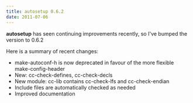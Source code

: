 ```yaml
---
title: autosetup 0.6.2
date: 2011-07-06
---
```


**autosetup** has seen continuing improvements recently, so I\'ve bumped the version to 0.6.2

Here is a summary of recent changes:

* make-autoconf-h is now deprecated in favour of the more flexible make-config-header
* New: cc-check-defines, cc-check-decls
* New module: cc-lib contains cc-check-lfs and cc-check-endian
* Include files are automatically checked as needed
* Improved documentation
